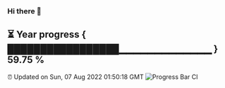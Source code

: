 ### Hi there 👋
⏳ Year progress { █████████████████▁▁▁▁▁▁▁▁▁▁▁▁▁ } 59.75 %
---
⏰ Updated on Sun, 07 Aug 2022 01:50:18 GMT
![Progress Bar CI](https://github.com/liununu/liununu/workflows/Progress%20Bar%20CI/badge.svg)
